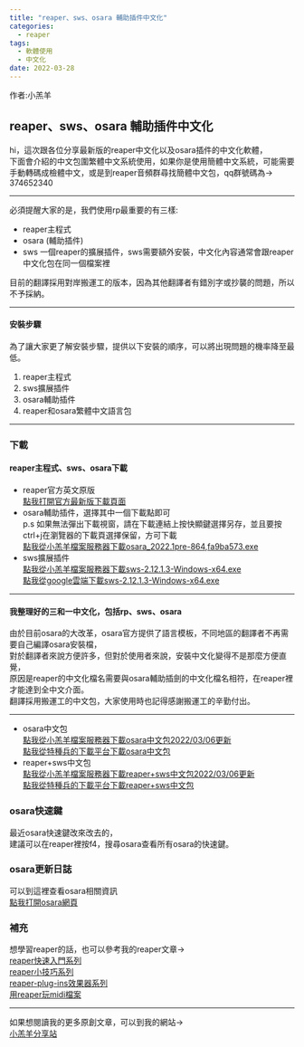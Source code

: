 ```yaml
---  
title: "reaper、sws、osara 輔助插件中文化"
categories:
  - reaper
tags:
  - 軟體使用
  - 中文化
date: 2022-03-28
---
```


作者:小羔羊

## reaper、sws、osara 輔助插件中文化

hi，這次跟各位分享最新版的reaper中文化以及osara插件的中文化軟體，  
下面會介紹的中文包圍繁體中文系統使用，如果你是使用簡體中文系統，可能需要手動轉碼成檢體中文，或是到reaper音頻群尋找簡體中文包，qq群號碼為→  
374652340  
  
---  
  
必須提醒大家的是，我們使用rp最重要的有三樣:  
  
* reaper主程式  
* osara (輔助插件)  
* sws 一個reaper的擴展插件，sws需要額外安裝，中文化內容通常會跟reaper中文化包在同一個檔案裡  
  
目前的翻譯採用對岸搬運工的版本，因為其他翻譯者有錯別字或抄襲的問題，所以不予採納。  
  
---  
  
  
#### 安裝步驟  
  
為了讓大家更了解安裝步驟，提供以下安裝的順序，可以將出現問題的機率降至最低。  
  
1. reaper主程式  
1. sws擴展插件  
1. osara輔助插件  
1. reaper和osara繁體中文語言包  
  
  
---  
  
  
### 下載  
  
  
#### reaper主程式、sws、osara下載  
  
* reaper官方英文原版  
[點我打開官方最新版下載頁面](https://www.reaper.fm/download.php)  
* osara輔助插件，選擇其中一個下載點即可  
p.s 如果無法彈出下載視窗，請在下載連結上按快顯鍵選擇另存，並且要按ctrl+j在瀏覽器的下載頁選擇保留，方可下載  
[點我從小羔羊檔案服務器下載osara_2022.1pre-864,fa9ba573.exe](https://file.lamb.tw/f/8d4de0100d854d088b58/?dl=1)  
* sws擴展插件  
[點我從小羔羊檔案服務器下載sws-2.12.1.3-Windows-x64.exe](https://file.lamb.tw/f/a2726680250141b5b4fa/?dl=1)  
[點我從google雲端下載sws-2.12.1.3-Windows-x64.exe](https://drive.google.com/open?id=1eqMxkuL7fpX2jddgF83OQRgRmqj28-3Q&authuser=c469591%40mail.batol.net&usp=drive_fs)  
  
  
---  
  
  
#### 我整理好的三和一中文化，包括rp、sws、osara  
  
由於目前osara的大改革，osara官方提供了語言模板，不同地區的翻譯者不再需要自己編譯osara安裝檔，  
對於翻譯者來說方便許多，但對於使用者來說，安裝中文化變得不是那麼方便直覺，  
原因是reaper的中文化檔名需要與osara輔助插劍的中文化檔名相符，在reaper裡才能達到全中文介面。  
翻譯採用搬運工的中文包，大家使用時也記得感謝搬運工的辛勤付出。  
  
---  
  
* osara中文包  
[點我從小羔羊檔案服務器下載osara中文包2022/03/06更新](https://file.lamb.tw/f/5ef8572fd7384a669bce/?dl=1)  
[點我從特種兵的下載平台下載osara中文包](http://download.gaga.tw/download_file_content.php?sn=835&btn=content&k=all&search=&search_btn=)  
* reaper+sws中文包  
[點我從小羔羊檔案服務器下載reaper+sws中文包2022/03/06更新](https://file.lamb.tw/f/8c5ea91e23b1482ba94a/?dl=1)  
[點我從特種兵的下載平台下載reaper+sws中文包](http://download.gaga.tw/download_file_content.php?sn=836&btn=content&k=all&search=&search_btn=)  
  
  
### osara快速鍵  
  
最近osara快速鍵改來改去的，  
建議可以在reaper裡按f4，搜尋osara查看所有osara的快速鍵。  
  
### osara更新日誌  
  
可以到這裡查看osara相關資訊  
[點我打開osara網頁](https://github.com/jcsteh/osara)  
  
### 補充  
  
想學習reaper的話，也可以參考我的reaper文章→  
[reaper快速入門系列](https://lamb.tw/categories/reaper%E5%BF%AB%E9%80%9F%E5%85%A5%E9%96%80/)  
[reaper小技巧系列](https://lamb.tw/categories/reaper%E5%B0%8F%E6%8A%80%E5%B7%A7%E7%B3%BB%E5%88%97/)  
[reaper-plug-ins效果器系列](https://lamb.tw/categories/reaper-plug-ins%E7%B3%BB%E5%88%97/)  
[用reaper玩midi檔案](https://lamb.tw/categories/%E7%94%A8reaper%E7%8E%A9midi%E6%AA%94%E6%A1%88/)  
  
  
---  
  
如果想閱讀我的更多原創文章，可以到我的網站→  
[小羔羊分享站](https://lamb.tw/)
